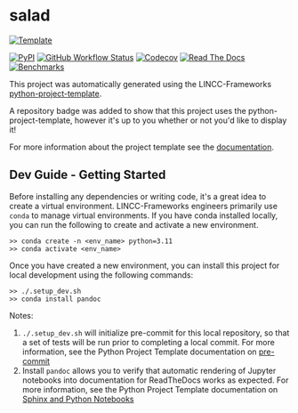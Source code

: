 
# salad

[![Template](https://img.shields.io/badge/Template-LINCC%20Frameworks%20Python%20Project%20Template-brightgreen)](https://lincc-ppt.readthedocs.io/en/latest/)

[![PyPI](https://img.shields.io/pypi/v/salad?color=blue&logo=pypi&logoColor=white)](https://pypi.org/project/salad/)
[![GitHub Workflow Status](https://img.shields.io/github/actions/workflow/status/dirac-institute/salad/smoke-test.yml)](https://github.com/dirac-institute/salad/actions/workflows/smoke-test.yml)
[![Codecov](https://codecov.io/gh/dirac-institute/salad/branch/main/graph/badge.svg)](https://codecov.io/gh/dirac-institute/salad)
[![Read The Docs](https://img.shields.io/readthedocs/salad)](https://salad.readthedocs.io/)
[![Benchmarks](https://img.shields.io/github/actions/workflow/status/dirac-institute/salad/asv-main.yml?label=benchmarks)](https://dirac-institute.github.io/salad/)

This project was automatically generated using the LINCC-Frameworks 
[python-project-template](https://github.com/lincc-frameworks/python-project-template).

A repository badge was added to show that this project uses the python-project-template, however it's up to
you whether or not you'd like to display it!

For more information about the project template see the 
[documentation](https://lincc-ppt.readthedocs.io/en/latest/).

## Dev Guide - Getting Started

Before installing any dependencies or writing code, it's a great idea to create a
virtual environment. LINCC-Frameworks engineers primarily use `conda` to manage virtual
environments. If you have conda installed locally, you can run the following to
create and activate a new environment.

```
>> conda create -n <env_name> python=3.11
>> conda activate <env_name>
```

Once you have created a new environment, you can install this project for local
development using the following commands:

```
>> ./.setup_dev.sh
>> conda install pandoc
```

Notes:
1. `./.setup_dev.sh` will initialize pre-commit for this local repository, so
   that a set of tests will be run prior to completing a local commit. For more
   information, see the Python Project Template documentation on 
   [pre-commit](https://lincc-ppt.readthedocs.io/en/latest/practices/precommit.html)
2. Install `pandoc` allows you to verify that automatic rendering of Jupyter notebooks
   into documentation for ReadTheDocs works as expected. For more information, see
   the Python Project Template documentation on
   [Sphinx and Python Notebooks](https://lincc-ppt.readthedocs.io/en/latest/practices/sphinx.html#python-notebooks)
